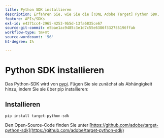 ```yaml
---
title: Python SDK installieren
description: Erfahren Sie, wie Sie die [!DNL Adobe Target] Python SDK.
feature: APIs/SDKs
exl-id: e4371cc4-2965-4253-9b5d-13fa6835ce67
source-git-commit: e5bae1ac9485c3e1d7c55e6386f332755196ffab
workflow-type: tm+mt
source-wordcount: '56'
ht-degree: 1%

---
```


# Python SDK installieren

Das Python-SDK wird von [pypi](https://pypi.org/project/target-python-sdk). Fügen Sie sie zunächst als Abhängigkeit hinzu, indem Sie sie über pip installieren:

## Installieren

```python {line-numbers="true"}
pip install target-python-sdk
```

Den Open-Source-Code finden Sie unter [https://github.com/adobe/target-python-sdk](https://github.com/adobe/target-python-sdk)
